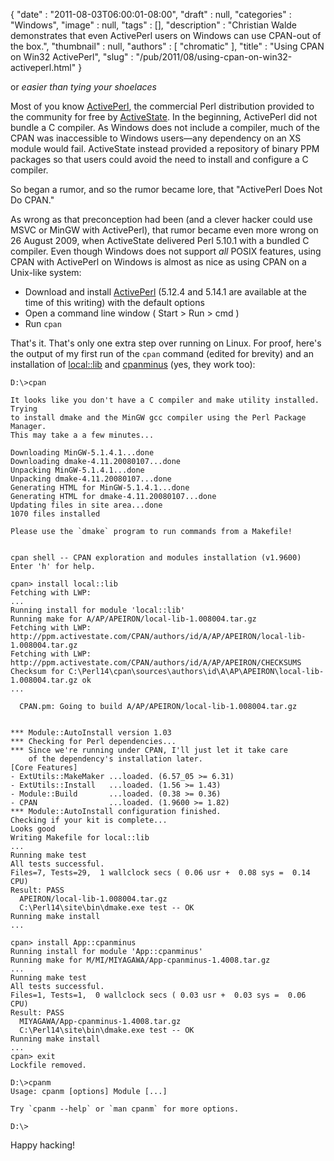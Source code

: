 {
   "date" : "2011-08-03T06:00:01-08:00",
   "draft" : null,
   "categories" : "Windows",
   "image" : null,
   "tags" : [],
   "description" : "Christian Walde demonstrates that even ActivePerl users on Windows can use CPAN-out of the box.",
   "thumbnail" : null,
   "authors" : [
      "chromatic"
   ],
   "title" : "Using CPAN on Win32 ActivePerl",
   "slug" : "/pub/2011/08/using-cpan-on-win32-activeperl.html"
}





or *easier than tying your shoelaces*

Most of you know [ActivePerl](http://www.activestate.com/activeperl),
the commercial Perl distribution provided to the community for free by
[ActiveState](http://www.activestate.com/). In the beginning, ActivePerl
did not bundle a C compiler. As Windows does not include a compiler,
much of the CPAN was inaccessible to Windows users—any dependency on an
XS module would fail. ActiveState instead provided a repository of
binary PPM packages so that users could avoid the need to install and
configure a C compiler.

So began a rumor, and so the rumor became lore, that "ActivePerl Does
Not Do CPAN."

As wrong as that preconception had been (and a clever hacker could use
MSVC or MinGW with ActivePerl), that rumor became even more wrong on 26
August 2009, when ActiveState delivered Perl 5.10.1 with a bundled C
compiler. Even though Windows does not support *all* POSIX features,
using CPAN with ActivePerl on Windows is almost as nice as using CPAN on
a Unix-like system:

-   Download and install
    [ActivePerl](http://www.activestate.com/activeperl/downloads)
    (5.12.4 and 5.14.1 are available at the time of this writing) with
    the default options
-   Open a command line window ( Start &gt; Run &gt; cmd )
-   Run `cpan`

That's it. That's only one extra step over running on Linux. For proof,
here's the output of my first run of the `cpan` command (edited for
brevity) and an installation of
[local::lib](http://search.cpan.org/perldoc?local::lib) and
[cpanminus](http://search.cpan.org/perldoc?App::cpanminus) (yes, they
work too):

    D:\>cpan

    It looks like you don't have a C compiler and make utility installed.  Trying
    to install dmake and the MinGW gcc compiler using the Perl Package Manager.
    This may take a a few minutes...

    Downloading MinGW-5.1.4.1...done
    Downloading dmake-4.11.20080107...done
    Unpacking MinGW-5.1.4.1...done
    Unpacking dmake-4.11.20080107...done
    Generating HTML for MinGW-5.1.4.1...done
    Generating HTML for dmake-4.11.20080107...done
    Updating files in site area...done
    1070 files installed

    Please use the `dmake` program to run commands from a Makefile!


    cpan shell -- CPAN exploration and modules installation (v1.9600)
    Enter 'h' for help.

    cpan> install local::lib
    Fetching with LWP:
    ...
    Running install for module 'local::lib'
    Running make for A/AP/APEIRON/local-lib-1.008004.tar.gz
    Fetching with LWP:
    http://ppm.activestate.com/CPAN/authors/id/A/AP/APEIRON/local-lib-1.008004.tar.gz
    Fetching with LWP:
    http://ppm.activestate.com/CPAN/authors/id/A/AP/APEIRON/CHECKSUMS
    Checksum for C:\Perl14\cpan\sources\authors\id\A\AP\APEIRON\local-lib-1.008004.tar.gz ok
    ...

      CPAN.pm: Going to build A/AP/APEIRON/local-lib-1.008004.tar.gz


    *** Module::AutoInstall version 1.03
    *** Checking for Perl dependencies...
    *** Since we're running under CPAN, I'll just let it take care
        of the dependency's installation later.
    [Core Features]
    - ExtUtils::MakeMaker ...loaded. (6.57_05 >= 6.31)
    - ExtUtils::Install   ...loaded. (1.56 >= 1.43)
    - Module::Build       ...loaded. (0.38 >= 0.36)
    - CPAN                ...loaded. (1.9600 >= 1.82)
    *** Module::AutoInstall configuration finished.
    Checking if your kit is complete...
    Looks good
    Writing Makefile for local::lib
    ...
    Running make test
    All tests successful.
    Files=7, Tests=29,  1 wallclock secs ( 0.06 usr +  0.08 sys =  0.14 CPU)
    Result: PASS
      APEIRON/local-lib-1.008004.tar.gz
      C:\Perl14\site\bin\dmake.exe test -- OK
    Running make install
    ...

    cpan> install App::cpanminus
    Running install for module 'App::cpanminus'
    Running make for M/MI/MIYAGAWA/App-cpanminus-1.4008.tar.gz
    ...
    Running make test
    All tests successful.
    Files=1, Tests=1,  0 wallclock secs ( 0.03 usr +  0.03 sys =  0.06 CPU)
    Result: PASS
      MIYAGAWA/App-cpanminus-1.4008.tar.gz
      C:\Perl14\site\bin\dmake.exe test -- OK
    Running make install
    ...
    cpan> exit
    Lockfile removed.

    D:\>cpanm
    Usage: cpanm [options] Module [...]

    Try `cpanm --help` or `man cpanm` for more options.

    D:\>

Happy hacking!



